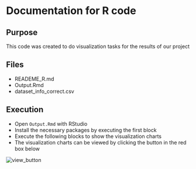 # Documentation for R code

## Purpose
This code was created to do visualization tasks for the results of our project

## Files

- READEME_R.md
- Output.Rmd
- dataset_info_correct.csv

## Execution

- Open `Output.Rmd` with RStudio
- Install the necessary packages by executing the first block
- Execute the following blocks to show the visualization charts
- The visualization charts can be viewed by clicking the button in the red box below

![view_button](https://www.dropbox.com/s/7zts1bogazj2epp/view_button.png?dl=0)


